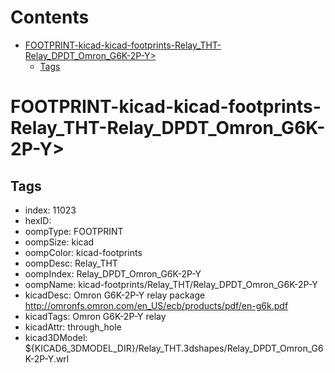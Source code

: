 



Contents
========

* [FOOTPRINT-kicad-kicad-footprints-Relay_THT-Relay_DPDT_Omron_G6K-2P-Y>](#footprint-kicad-kicad-footprints-relay_tht-relay_dpdt_omron_g6k-2p-y)
	* [Tags](#tags)

# FOOTPRINT-kicad-kicad-footprints-Relay_THT-Relay_DPDT_Omron_G6K-2P-Y>

## Tags

- index: 11023
- hexID: 
- oompType: FOOTPRINT
- oompSize: kicad
- oompColor: kicad-footprints
- oompDesc: Relay_THT
- oompIndex: Relay_DPDT_Omron_G6K-2P-Y
- oompName: kicad-footprints/Relay_THT/Relay_DPDT_Omron_G6K-2P-Y
- kicadDesc: Omron G6K-2P-Y relay package http://omronfs.omron.com/en_US/ecb/products/pdf/en-g6k.pdf
- kicadTags: Omron G6K-2P-Y relay
- kicadAttr: through_hole
- kicad3DModel: ${KICAD6_3DMODEL_DIR}/Relay_THT.3dshapes/Relay_DPDT_Omron_G6K-2P-Y.wrl
